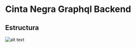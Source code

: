 # Cinta Negra Graphql Backend

## Estructura

![alt text](https://s3.us-east-2.amazonaws.com/devf-website/assest/REST+DIAGRAM.png "Graphql estructura")




